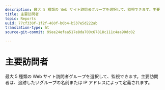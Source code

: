 ```yaml
---
description: 最大 5 種類の Web サイト訪問者グループを選択して、監視できます。主要訪問者は、追跡したいグループの名前または IP アドレスによって定義されます。
title: 主要訪問者
topic: Reports
uuid: 77cf330f-1f2f-460f-b0b4-b537e5d222ab
translation-type: ht
source-git-commit: 99ee24efaa517e8da700c67818c111c4aa90dc02

---
```



# 主要訪問者

最大 5 種類の Web サイト訪問者グループを選択して、監視できます。主要訪問者は、追跡したいグループの名前または IP アドレスによって定義されます。

